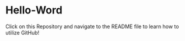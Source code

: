 # Hello-Word
Click on this Repository and navigate to the README file to learn how to utilize GitHub!
